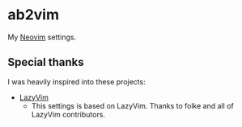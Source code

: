 # ab2vim

My [Neovim](https://github.com/neovim/neovim) settings.

## Special thanks

I was heavily inspired into these projects:

- [LazyVim](https://github.com/LazyVim/LazyVim)
  - This settings is based on LazyVim. Thanks to folke and all of LazyVim contributors.
